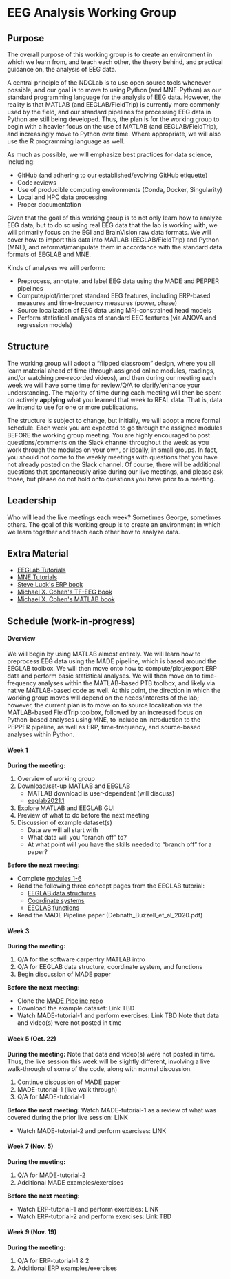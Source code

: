 # EEG Analysis Working Group
 
## Purpose
 
The overall purpose of this working group is to create an environment in which we learn from, and teach each other, the theory behind, and practical guidance on, the analysis of EEG data.
 
A central principle of the NDCLab is to use open source tools whenever possible, and our goal is to move to using Python (and MNE-Python) as our standard programming language for the analysis of EEG data. However, the reality is that MATLAB (and EEGLAB/FieldTrip) is currently more commonly used by the field, and our standard pipelines for processing EEG data in Python are still being developed. Thus, the plan is for the working group to begin with a heavier focus on the use of MATLAB (and EEGLAB/FieldTrip), and increasingly move to Python over time. Where appropriate, we will also use the R programming language as well.
 
As much as possible, we will emphasize best practices for data science, including:
 
* GitHub (and adhering to our established/evolving GitHub etiquette)
* Code reviews
* Use of producible computing environments (Conda, Docker, Singularity)
* Local and HPC data processing
* Proper documentation
 
Given that the goal of this working group is to not only learn how to analyze EEG data, but to do so using real EEG data that the lab is working with, we will primarily focus on the EGI and BrainVision raw data formats. We will cover how to import this data into MATLAB (EEGLAB/FieldTrip) and Python (MNE), and reformat/manipulate them in accordance with the standard data formats of EEGLAB and MNE.

Kinds of analyses we will perform:
 
* Preprocess, annotate, and label EEG data using the MADE and PEPPER pipelines
* Compute/plot/interpret standard EEG features, including ERP-based measures and time-frequency measures (power, phase)
* Source localization of EEG data using MRI-constrained head models
* Perform statistical analyses of standard EEG features (via ANOVA and regression models)

 
## Structure
 
The working group will adopt a “flipped classroom” design, where you all learn material ahead of time (through assigned online modules, readings, and/or watching pre-recorded videos), and then during our meeting each week we will have some time for review/Q/A to clarify/enhance your understanding. The majority of time during each meeting will then be spent on actively **applying** what you learned that week to REAL data. That is, data we intend to use for one or more publications.
 
The structure is subject to change, but initially, we will adopt a more formal schedule. Each week you are expected to go through the assigned modules BEFORE the working group meeting. You are highly encouraged to post questions/comments on the Slack channel throughout the week as you work through the modules on your own, or ideally, in small groups. In fact, you should not come to the weekly meetings with questions that you have not already posted on the Slack channel. Of course, there will be additional questions that spontaneously arise during our live meetings, and please ask those, but please do not hold onto questions you have prior to a meeting.
 

## Leadership
 
Who will lead the live meetings each week? Sometimes George, sometimes others. The goal of this working group is to create an environment in which we learn together and teach each other how to analyze data.
 

## Extra Material
* [EEGLab Tutorials](https://eeglab.org/tutorials/)
* [MNE Tutorials](https://mne.tools/stable/auto_tutorials/index.html)
* [Steve Luck's ERP book](https://www.amazon.com/Introduction-Event-Related-Potential-Technique-Bradford/dp/0262525852/ref=sr_1_1?dchild=1&keywords=steve+luck+erp+book&qid=1633092461&sr=8-1)
* [Michael X. Cohen's TF-EEG book](https://www.amazon.com/Analyzing-Neural-Time-Data-Practice/dp/0262019876/ref=sr_1_4?dchild=1&keywords=michael+x+cohen&qid=1633092516&sr=8-4)
* [Michael X. Cohen's MATLAB book](https://www.amazon.com/MATLAB-Brain-Cognitive-Scientists-Press/dp/0262035820/ref=pd_bxgy_img_1/145-1967554-3071725?pd_rd_w=Hfr0B&pf_rd_p=c64372fa-c41c-422e-990d-9e034f73989b&pf_rd_r=VXS7NV4K75XE7G6024AK&pd_rd_r=72e131d1-117c-4a9b-8492-068c097e3322&pd_rd_wg=chIb8&pd_rd_i=0262035820&psc=1)


## Schedule (work-in-progress)

####  Overview
We will begin by using MATLAB almost entirely. We will learn how to preprocess EEG data using the MADE pipeline, which is based around the EEGLAB toolbox. We will then move onto how to compute/plot/export ERP data and perform basic statistical analyses. We will then move on to time-frequency analyses within the MATLAB-based PTB toolbox, and likely via native MATLAB-based code as well. At this point, the direction in which the working group moves will depend on the needs/interests of the lab; however, the current plan is to move on to source localization via the MATLAB-based FieldTrip toolbox, followed by an increased focus on Python-based analyses using MNE, to include an introduction to the PEPPER pipeline, as well as ERP, time-frequency, and source-based analyses within Python.
 
#### Week 1
**During the meeting:**
1. Overview of working group
2. Download/set-up MATLAB and EEGLAB
    - MATLAB download is user-dependent (will discuss)
    - [eeglab2021.1](https://sccn.ucsd.edu/eeglab/downloadtoolbox.php)
3. Explore MATLAB and EEGLAB GUI
4. Preview of what to do before the next meeting
5. Discussion of example dataset(s)
    - Data we will all start with
    - What data will you “branch off” to?
    - At what point will you have the skills needed to “branch off” for a paper?

**Before the next meeting:**
* Complete [modules 1-6](https://swcarpentry.github.io/matlab-novice-inflammation/)
* Read the following three concept pages from the EEGLAB tutorial:
    - [EEGLAB data structures](https://eeglab.org/tutorials/ConceptsGuide/Data_Structures.html)
    - [Coordinate systems](https://eeglab.org/tutorials/ConceptsGuide/coordinateSystem.html)
    - [EEGLAB functions](https://eeglab.org/tutorials/ConceptsGuide/EEGLAB_functions.html)
* Read the MADE Pipeline paper (Debnath_Buzzell_et_al_2020.pdf)
 
#### Week 3
**During the meeting:**
1. Q/A for the software carpentry MATLAB intro
2. Q/A for EEGLAB data structure, coordinate system, and functions
3. Begin discussion of MADE paper

**Before the next meeting:**
* Clone the [MADE Pipeline repo](https://github.com/ChildDevLab/MADE-EEG-preprocessing-pipeline)
* Download the example dataset:  Link TBD
* Watch MADE-tutorial-1 and perform exercises: Link TBD
Note that data and video(s) were not posted in time
 
#### Week 5 (Oct. 22)
**During the meeting:**
Note that data and video(s) were not posted in time. Thus, the live session this week will be slightly different, involving a live walk-through of some of the code, along with normal discussion. 
1. Continue discussion of MADE paper
2. MADE-tutorial-1 (live walk through)
3. Q/A for MADE-tutorial-1

**Before the next meeting:**
Watch MADE-tutorial-1 as a review of what was covered during the prior live session: LINK
* Watch MADE-tutorial-2 and perform exercises: LINK

#### Week 7 (Nov. 5)
**During the meeting:**
1. Q/A for MADE-tutorial-2
2. Additional MADE examples/exercises

**Before the next meeting:**
* Watch ERP-tutorial-1 and perform exercises: LINK
* Watch ERP-tutorial-2 and perform exercises: Link TBD

#### Week 9 (Nov. 19)
**During the meeting:**
1. Q/A for ERP-tutorial-1 & 2
2. Additional ERP examples/exercises



